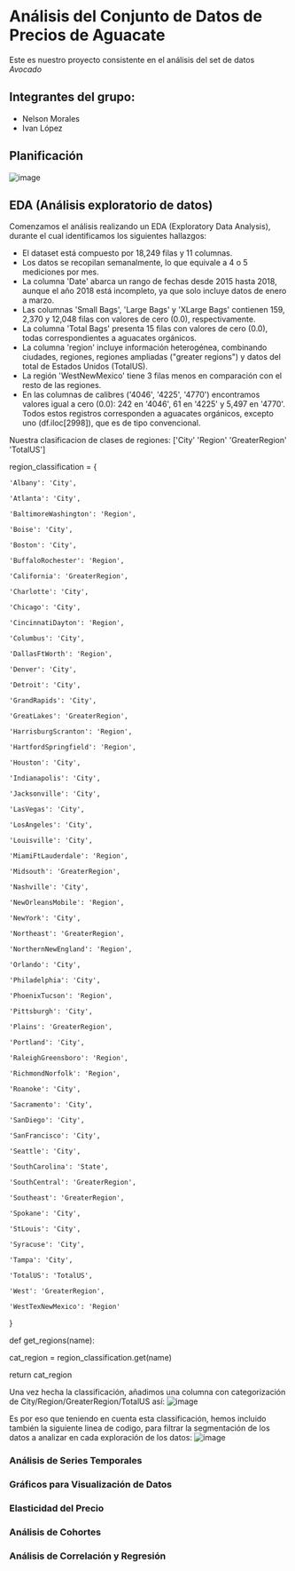 # Análisis del Conjunto de Datos de Precios de Aguacate
Este es nuestro proyecto consistente en el análisis del set de datos *Avocado*

## Integrantes del grupo:
- Nelson Morales
- Ivan López

## Planificación

![image](https://github.com/user-attachments/assets/f743eb47-4850-4793-844e-66a9ef4acc4a)


## EDA (Análisis exploratorio de datos)
Comenzamos el análisis realizando un EDA (Exploratory Data Analysis), durante el cual identificamos los siguientes hallazgos:
- El dataset está compuesto por 18,249 filas y 11 columnas.
- Los datos se recopilan semanalmente, lo que equivale a 4 o 5 mediciones por mes.
- La columna 'Date' abarca un rango de fechas desde 2015 hasta 2018, aunque el año 2018 está incompleto, ya que solo incluye datos de enero a marzo.
- Las columnas 'Small Bags', 'Large Bags' y 'XLarge Bags' contienen 159, 2,370 y 12,048 filas con valores de cero (0.0), respectivamente.
- La columna 'Total Bags' presenta 15 filas con valores de cero (0.0), todas correspondientes a aguacates orgánicos.
- La columna 'region' incluye información heterogénea, combinando ciudades, regiones, regiones ampliadas ("greater regions") y datos del total de Estados Unidos (TotalUS).
- La región 'WestNewMexico' tiene 3 filas menos en comparación con el resto de las regiones.
- En las columnas de calibres ('4046', '4225', '4770') encontramos valores igual a cero (0.0): 242 en '4046', 61 en '4225' y 5,497 en '4770'. Todos estos registros corresponden a aguacates orgánicos, excepto uno (df.iloc[2998]), que es de tipo convencional.

Nuestra clasificacion de clases de regiones: ['City' 'Region' 'GreaterRegion' 'TotalUS']

region_classification = {

    'Albany': 'City',
    
    'Atlanta': 'City',
    
    'BaltimoreWashington': 'Region',
    
    'Boise': 'City',
    
    'Boston': 'City',
    
    'BuffaloRochester': 'Region',
    
    'California': 'GreaterRegion',
    
    'Charlotte': 'City',
    
    'Chicago': 'City',
    
    'CincinnatiDayton': 'Region',
    
    'Columbus': 'City',
    
    'DallasFtWorth': 'Region',
    
    'Denver': 'City',
    
    'Detroit': 'City',
    
    'GrandRapids': 'City',
    
    'GreatLakes': 'GreaterRegion',
    
    'HarrisburgScranton': 'Region',
    
    'HartfordSpringfield': 'Region',
    
    'Houston': 'City',
    
    'Indianapolis': 'City',
    
    'Jacksonville': 'City',
    
    'LasVegas': 'City',
    
    'LosAngeles': 'City',
    
    'Louisville': 'City',
    
    'MiamiFtLauderdale': 'Region',
    
    'Midsouth': 'GreaterRegion',
    
    'Nashville': 'City',
    
    'NewOrleansMobile': 'Region',
    
    'NewYork': 'City',
    
    'Northeast': 'GreaterRegion',
    
    'NorthernNewEngland': 'Region',
    
    'Orlando': 'City',
    
    'Philadelphia': 'City',
    
    'PhoenixTucson': 'Region',
    
    'Pittsburgh': 'City',
    
    'Plains': 'GreaterRegion',
    
    'Portland': 'City',
    
    'RaleighGreensboro': 'Region',
    
    'RichmondNorfolk': 'Region',
    
    'Roanoke': 'City',
    
    'Sacramento': 'City',
    
    'SanDiego': 'City',
    
    'SanFrancisco': 'City',
    
    'Seattle': 'City',
    
    'SouthCarolina': 'State',
    
    'SouthCentral': 'GreaterRegion',
    
    'Southeast': 'GreaterRegion',
    
    'Spokane': 'City',
    
    'StLouis': 'City',
    
    'Syracuse': 'City',
    
    'Tampa': 'City',
    
    'TotalUS': 'TotalUS',
    
    'West': 'GreaterRegion',
    
    'WestTexNewMexico': 'Region'
}

def get_regions(name):

  cat_region = region_classification.get(name)
  
  return cat_region

Una vez  hecha la classificación, añadimos una columna con categorización de City/Region/GreaterRegion/TotalUS así:
![image](https://github.com/user-attachments/assets/755d56cd-8ab6-4d2d-b4b8-e49bd3270354)


Es por eso que teniendo en cuenta esta classificación, hemos incluido también la siguiente linea de codigo, para filtrar la segmentación de los datos a analizar en cada exploración de los datos:
![image](https://github.com/user-attachments/assets/d698ac9c-c4f1-42f3-aae0-b39876377355)


### Análisis de Series Temporales


### Gráficos para Visualización de Datos



### Elasticidad del Precio




### Análisis de Cohortes




### Análisis de Correlación y Regresión

